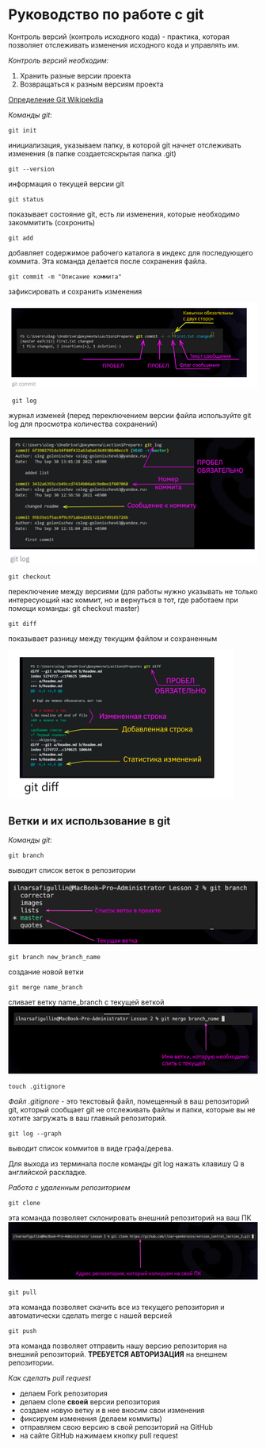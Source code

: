 # Руководство по работе с git

Контроль версий (контроль исходного кода) - практика, которая позволяет отслеживать изменения исходного кода и управлять им.

*Контроль версий необходим:*

1. Хранить разные версии проекта
2. Возвращаться к разным версиям проекта



[Определение Git Wikipekdia](https://ru.wikipedia.org/wiki/Git "Wikipedia") 

*Команды git*:

    git init 

инициализация, указываем папку, в которой git начнет отслеживать изменения (в папке создаетсяскрытая папка .git)

    git --version

информация о текущей версии git

    git status 

показывает состояние git, есть ли изменения, которые необходимо закоммитить (сохронить)

    git add

добавляет содержимое рабочего каталога в индекс для последующего коммита. Эта команда делается после сохранения файла.

    git commit -m "Описание коммита"

зафиксировать и сохранить изменения

![git commit](/p1.png)

     git log

журнал изменей (перед переключением версии файла используйте git log для просмотра количества сохранений)

![git log](/p2.png)

    git checkout

переключение между версиями (для работы нужно указывать не только интересующий нас коммит, но и вернуться в тот, где работаем при помощи команды:    git checkout master)


    git diff
показывает разницу между текущим файлом и сохраненным

![git log](/p3.png)

## Ветки и их использование в git

*Команды git*:

    git branch

выводит список веток в репозитории

![git branch](/p4.png)

    git branch new_branch_name

создание новой ветки

    git merge name_branch

сливает ветку name_branch с текущей веткой
![git merge](/p5.png)

    touch .gitignore

_Файл .gitignore_ - это текстовый файл, помещенный в ваш репозиторий git, который сообщает git  не отслеживать файлы и папки, которые вы не хотите загружать в ваш главный репозиторий.

    git log --graph
выводит список коммитов в виде графа/дерева.

Для выхода из терминала после команды git log нажать клавишу Q в английской раскладке.

*Работа с удаленным репозиторием*

    git clone

эта команда позволяет склонировать внешний репозиторий на ваш ПК
![git merge](/p6.png)

    git pull

эта команда позволяет скачить все из текущего репозитория и автоматически сделать merge с нашей версией

    git push 
эта команда позволяет отправить нашу версию репозитория на внешний репозиторий. **ТРЕБУЕТСЯ АВТОРИЗАЦИЯ** на внешнем репозитории.

*Как сделать pull request*

* делаем Fork репозитория
* делаем clone **своей** версии репозитория
* создаем новую ветку и в нее вносим свои изменения
* фиксируем изменения (делаем коммиты)
* отправляем свою версию в свой репозиторий на GitHub
* на сайте GitHub нажимаем кнопку pull request
